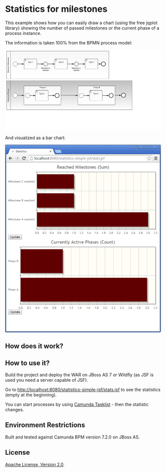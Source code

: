 Statistics for milestones
=========================

This example shows how you can easily draw a chart (using the free jqplot library) showing the number of passed milestones or the current phase of a process instance.

The information is taken 100% from the BPMN process model:

![BPMN Process](src/main/resources/process.png)

And visualized as a bar chart:

![Screenshot](screenshot.png)




How does it work?
-----------------


How to use it?
--------------

Build the project and deploy the WAR on JBoss AS 7 or Wildfly (as JSF is used you need a server capable of JSF).

Go to [http://localhost:8080/statistics-simple-jsf/stats.jsf](http://localhost:8080/statistics-simple-jsf/stats.jsf) to see the statistics (empty at the beginning).

You can start processes by using [Camunda Tasklist](http://docs.camunda.org/latest/guides/user-guide/#tasklist) - then the statistic changes.


Environment Restrictions
------------------------

Built and tested against Camunda BPM version 7.2.0 on JBoss AS.




License
-------

[Apache License, Version 2.0](http://www.apache.org/licenses/LICENSE-2.0).
